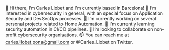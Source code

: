 👋 Hi there, I’m Carles Llobet and I'm currently based in Barcelona!
👀 I’m interested in cybersecurity in general, with an special focus on Application Security and DevSecOps processes.
🔭 I’m currently working on several personal projects related to Home Automation.
🌱 I'm currently learning security automation in CI/CD pipelines.
💞️ I’m looking to collaborate on non-profit cybersecurity organisations.
📫 You can reach me at carles.llobet.pons@gmail.com or @Carles_Llobet on Twitter.
